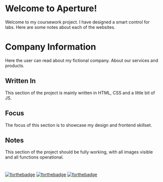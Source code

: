 # Welcome to Aperture!

Welcome to my coursework project. I have designed a smart control for labs. Here are some notes about each of the websites.

# Company Information
Here the user can read about my fictional company. About our services and products.

## Written In
This section of the project is mainly written in HTML, CSS and a little bit of JS.

## Focus
The focus of this section is to showcase my design and frontend skillset.

## Notes
This section of the project should be fully working, with all images visible and all functions operational.

#
[![forthebadge](https://forthebadge.com/images/badges/built-with-love.svg)](https://forthebadge.com)
[![forthebadge](https://forthebadge.com/images/badges/powered-by-electricity.svg)](https://forthebadge.com)
[![forthebadge](https://forthebadge.com/images/badges/uses-html.svg)](https://forthebadge.com)
